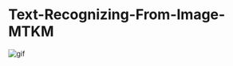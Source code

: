 # Text-Recognizing-From-Image-MTKM
![gif](https://user-images.githubusercontent.com/52244703/93865189-fbc92900-fceb-11ea-867e-8b8d80f96026.gif)

